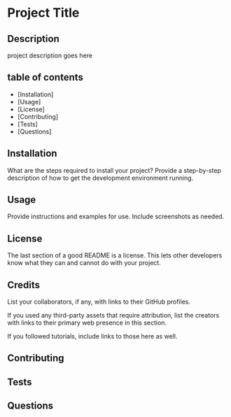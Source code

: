 # Project Title

## Description
project description goes here

## table of contents

* [Installation]
* [Usage]
* [License]
* [Contributing]
* [Tests]
* [Questions]

## Installation
What are the steps required to install your project? Provide a step-by-step description of how to get the development environment running.

## Usage
Provide instructions and examples for use. Include screenshots as needed.

## License
The last section of a good README is a license. This lets other developers know what they can and cannot do with your project.

## Credits
List your collaborators, if any, with links to their GitHub profiles.

If you used any third-party assets that require attribution, list the creators with links to their primary web presence in this section.

If you followed tutorials, include links to those here as well.

## Contributing

## Tests

## Questions
